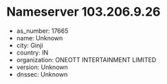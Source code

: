 # Nameserver 103.206.9.26

* as_number: 17665
* name: Unknown
* city: Ginji
* country: IN
* organization: ONEOTT INTERTAINMENT LIMITED
* version: Unknown
* dnssec: Unknown
